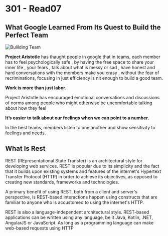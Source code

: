 # 301 - Read07

## What Google Learned From Its Quest to Build the Perfect Team

![Bulilding Team](https://static01.nyt.com/images/2016/02/28/magazine/28mag-teams2/28mag-teams2-superJumbo.jpg?quality=90&auto=webp)


**Project Aristotle** has thaught people in google that in teams, each member has to feel psychologically safe , by having the free space to share your inner life , your fears , talk about what is messy or sad , have honest and hard conversations with the members make you crasy , without the fear of recriminations, focusing in just efficiency is nit enough to build a good team. 

**Work is more than just labor**.

Project Aristotle has encouraged emotional conversations and discussions of norms among people who might otherwise be uncomfortable talking about how they feel

**It’s easier to talk about our feelings when we can point to a number**.

In the best teams, members listen to one another and show sensitivity to feelings and needs.

## What Is Rest 

REST (REpresentational State Transfer) is an architectural style for developing web services. REST is popular due to its simplicity and the fact that it builds upon existing systems and features of the internet's Hypertext Transfer Protocol (HTTP) in order to achieve its objectives, as opposed to creating new standards, frameworks and technologies.

A primary benefit of using REST, both from a client and server's perspective, is REST-based interactions happen using constructs that are familiar to anyone who is accustomed to using the internet's HTTP.

REST is also a language-independent architectural style. REST-based applications can be written using any language, be it Java, Kotlin, .NET, AngularJS or JavaScript. As long as a programming language can make web-based requests using HTTP
